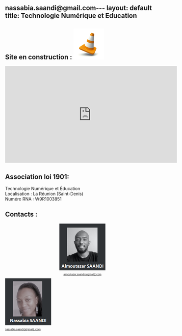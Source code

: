 nassabia.saandi@gmail.com---
layout: default
title: Technologie Numérique et Education
---

## Site en construction : <img src="local/images/plot.jpg" width="100">

<iframe width="560" height="315" src="https://www.youtube.com/embed/NYQ_1Bn3K4M" frameborder="0" allow="accelerometer; autoplay; encrypted-media; gyroscope; picture-in-picture" allowfullscreen></iframe>

## Association loi 1901:

Technologie Numérique et Éducation <br>
Localisation : La Réunion (Saint-Denis) <br>
Numéro RNA : W9R1003851 <br>

## Contacts :

<div class="row">
  <div align="center" class="column">
    <img align="center" src="local/images/al.png" width="150">
    <p style="font-size:8px"><u>almoutazar.saandi(a)gmail(.)com</u></p>
  </div>
  <div class="column">
    <img align="center" src="local/images/na.png" width="150">
    <p style="font-size:8px"><u>nassabia.saandi(a)gmail(.)com</u></p>
  </div>
</div>

